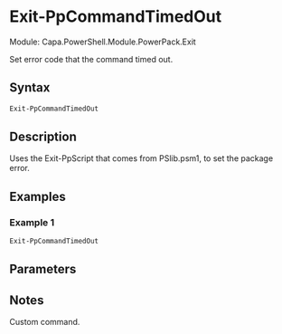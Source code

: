 # Exit-PpCommandTimedOut
Module: Capa.PowerShell.Module.PowerPack.Exit

Set error code that the command timed out.

## Syntax

```powershell
Exit-PpCommandTimedOut
```

## Description

Uses the Exit-PpScript that comes from PSlib.psm1, to set the package error.

## Examples

### Example 1
```powershell
Exit-PpCommandTimedOut
```
    

## Parameters


## Notes

Custom command.
